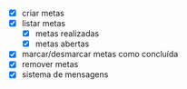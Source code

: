 - [x] criar metas
- [x] listar metas
  - [x] metas realizadas
  - [x] metas abertas
- [x] marcar/desmarcar metas como concluída
- [x] remover metas
- [x] sistema de mensagens